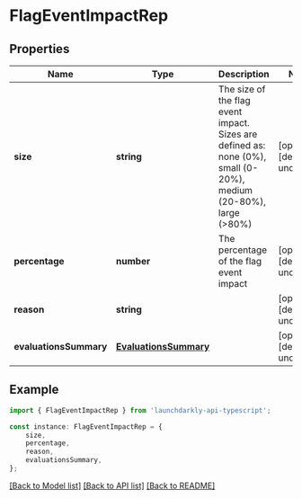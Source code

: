# FlagEventImpactRep


## Properties

Name | Type | Description | Notes
------------ | ------------- | ------------- | -------------
**size** | **string** | The size of the flag event impact. Sizes are defined as: none (0%), small (0-20%), medium (20-80%), large (&gt;80%) | [optional] [default to undefined]
**percentage** | **number** | The percentage of the flag event impact | [optional] [default to undefined]
**reason** | **string** |  | [optional] [default to undefined]
**evaluationsSummary** | [**EvaluationsSummary**](EvaluationsSummary.md) |  | [optional] [default to undefined]

## Example

```typescript
import { FlagEventImpactRep } from 'launchdarkly-api-typescript';

const instance: FlagEventImpactRep = {
    size,
    percentage,
    reason,
    evaluationsSummary,
};
```

[[Back to Model list]](../README.md#documentation-for-models) [[Back to API list]](../README.md#documentation-for-api-endpoints) [[Back to README]](../README.md)
